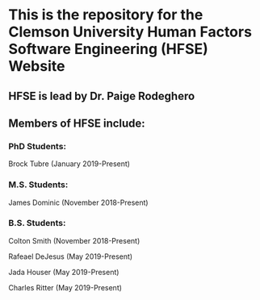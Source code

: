 # This is the repository for the Clemson University Human Factors Software Engineering (HFSE) Website

## HFSE is lead by Dr. Paige Rodeghero

## Members of HFSE include:

### PhD Students:

Brock Tubre (January 2019-Present)


### M.S. Students:

James Dominic (November 2018-Present)


### B.S. Students:

Colton Smith (November 2018-Present)

Rafeael DeJesus (May 2019-Present)

Jada Houser (May 2019-Present)

Charles Ritter (May 2019-Present)
